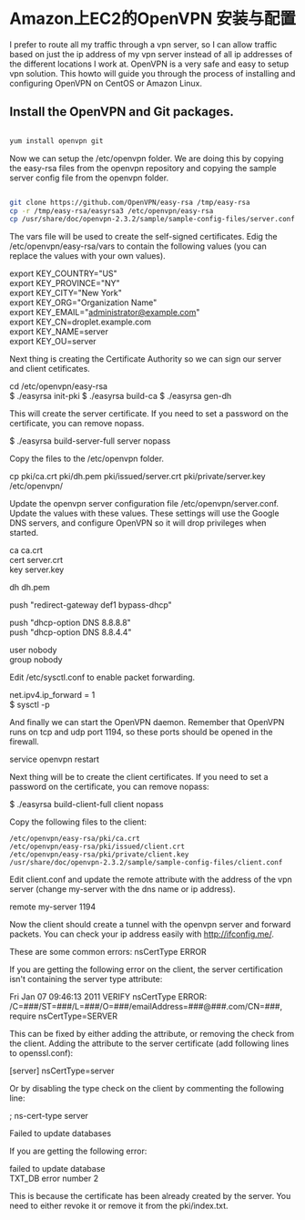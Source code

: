 # Amazon上EC2的OpenVPN 安装与配置


I prefer to route all my traffic through a vpn server, so I can allow traffic based on just the ip address of my vpn server instead of all ip addresses of the different locations I work at. OpenVPN is a very safe and easy to setup vpn solution. This howto will guide you through the process of installing and configuring OpenVPN on CentOS or Amazon Linux.

## Install the OpenVPN and Git packages.

```bash

yum install openvpn git  

```

Now we can setup the /etc/openvpn folder. We are doing this by copying the easy-rsa files from the openvpn repository and copying the sample server config file from the openvpn folder.

```bash

git clone https://github.com/OpenVPN/easy-rsa /tmp/easy-rsa  
cp -r /tmp/easy-rsa/easyrsa3 /etc/openvpn/easy-rsa  
cp /usr/share/doc/openvpn-2.3.2/sample/sample-config-files/server.conf /etc/openvpn/  

```


The vars file will be used to create the self-signed certificates. Edig the /etc/openvpn/easy-rsa/vars to contain the following values (you can replace the values with your own values).

export KEY_COUNTRY="US"  
export KEY_PROVINCE="NY"  
export KEY_CITY="New York"  
export KEY_ORG="Organization Name"  
export KEY_EMAIL="administrator@example.com"  
export KEY_CN=droplet.example.com  
export KEY_NAME=server  
export KEY_OU=server  

Next thing is creating the Certificate Authority so we can sign our server and client cetificates.

cd /etc/openvpn/easy-rsa  
$ ./easyrsa init-pki
$ ./easyrsa build-ca
$ ./easyrsa gen-dh

This will create the server certificate. If you need to set a password on the certificate, you can remove nopass.

$ ./easyrsa build-server-full server nopass

Copy the files to the /etc/openvpn folder.

cp pki/ca.crt pki/dh.pem pki/issued/server.crt pki/private/server.key /etc/openvpn/  

Update the openvpn server configuration file /etc/openvpn/server.conf. Update the values with these values. These settings will use the Google DNS servers, and configure OpenVPN so it will drop privileges when started.

ca ca.crt  
cert server.crt  
key server.key 

dh dh.pem

push "redirect-gateway def1 bypass-dhcp"

push "dhcp-option DNS 8.8.8.8"  
push "dhcp-option DNS 8.8.4.4"

user nobody  
group nobody  

Edit /etc/sysctl.conf to enable packet forwarding.

net.ipv4.ip_forward = 1  
$ sysctl -p

And finally we can start the OpenVPN daemon. Remember that OpenVPN runs on tcp and udp port 1194, so these ports should be opened in the firewall.

service openvpn restart  

Next thing will be to create the client certificates. If you need to set a password on the certificate, you can remove nopass:

$ ./easyrsa build-client-full client nopass

Copy the following files to the client:

    /etc/openvpn/easy-rsa/pki/ca.crt
    /etc/openvpn/easy-rsa/pki/issued/client.crt
    /etc/openvpn/easy-rsa/pki/private/client.key
    /usr/share/doc/openvpn-2.3.2/sample/sample-config-files/client.conf

Edit client.conf and update the remote attribute with the address of the vpn server (change my-server with the dns name or ip address).

remote my-server 1194  

Now the client should create a tunnel with the openvpn server and forward packets. You can check your ip address easily with http://ifconfig.me/.

These are some common errors:
nsCertType ERROR

If you are getting the following error on the client, the server certification isn't containing the server type attribute:

Fri Jan 07 09:46:13 2011 VERIFY nsCertType ERROR: /C=###/ST=###/L=###/O=###/emailAddress=###@###.com/CN=###, require nsCertType=SERVER  

This can be fixed by either adding the attribute, or removing the check from the client. Adding the attribute to the server certificate (add following lines to openssl.conf):

[server]
nsCertType=server  

Or by disabling the type check on the client by commenting the following line:

; ns-cert-type server

Failed to update databases

If you are getting the following error:

failed to update database  
TXT_DB error number 2  

This is because the certificate has been already created by the server. You need to either revoke it or remove it from the pki/index.txt.
